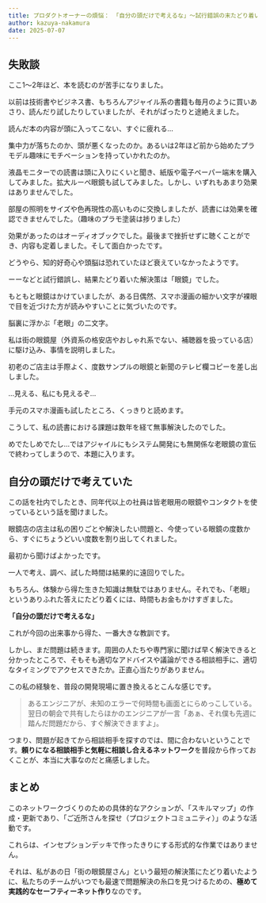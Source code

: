 ```yaml
---
title: プロダクトオーナーの煩悩： 「自分の頭だけで考えるな」〜試行錯誤の末たどり着いた、アジャイルな教訓〜
author: kazuya-nakamura
date: 2025-07-07
---
```


## 失敗談

ここ1〜2年ほど、本を読むのが苦手になりました。

以前は技術書やビジネス書、もちろんアジャイル系の書籍も毎月のように買いあさり、読んだり試したりしていましたが、それがぱったりと途絶えました。

読んだ本の内容が頭に入ってこない、すぐに疲れる...

集中力が落ちたのか、頭が悪くなったのか。あるいは2年ほど前から始めたプラモデル趣味にモチベーションを持っていかれたのか。

液晶モニターでの読書は頭に入りにくいと聞き、紙版や電子ペーパー端末を購入してみました。拡大ルーペ眼鏡も試してみました。しかし、いずれもあまり効果はありませんでした。

部屋の照明をサイズや色再現性の高いものに交換しましたが、読書には効果を確認できませんでした。（趣味のプラモ塗装は捗りました）

効果があったのはオーディオブックでした。最後まで挫折せずに聴くことができ、内容も定着しました。そして面白かったです。

どうやら、知的好奇心や頭脳は恐れていたほど衰えていなかったようです。

ーーなどと試行錯誤し、結果たどり着いた解決策は「眼鏡」でした。

もともと眼鏡はかけていましたが、ある日偶然、スマホ漫画の細かい文字が裸眼で目を近づけた方が読みやすいことに気づいたのです。

脳裏に浮かぶ「老眼」の二文字。

私は街の眼鏡屋（外資系の格安店やおしゃれ系でない、補聴器を扱っている店）に駆け込み、事情を説明しました。

初老のご店主は手際よく、度数サンプルの眼鏡と新聞のテレビ欄コピーを差し出しました。

...見える、私にも見えるぞ...

手元のスマホ漫画も試したところ、くっきりと読めます。

こうして、私の読書における課題は数年を経て無事解決したのでした。

めでたしめでたし...ではアジャイルにもシステム開発にも無関係な老眼鏡の宣伝で終わってしまうので、本題に入ります。

## 自分の頭だけで考えていた
この話を社内でしたとき、同年代以上の社員は皆老眼用の眼鏡やコンタクトを使っているという話を聞けました。

眼鏡店の店主は私の困りごとや解決したい問題と、今使っている眼鏡の度数から、すぐにちょうどいい度数を割り出してくれました。

最初から聞けばよかったです。

一人で考え、調べ、試した時間は結果的に遠回りでした。

もちろん、体験から得た生きた知識は無駄ではありません。それでも、「老眼」というありふれた答えにたどり着くには、時間もお金もかけすぎました。

**「自分の頭だけで考えるな」**

これが今回の出来事から得た、一番大きな教訓です。

しかし、まだ問題は続きます。周囲の人たちや専門家に聞けば早く解決できると分かったところで、そもそも適切なアドバイスや議論ができる相談相手に、適切なタイミングでアクセスできたか。正直心当たりがありません。

この私の経験を、普段の開発現場に置き換えるとこんな感じです。

> あるエンジニアが、未知のエラーで何時間も画面とにらめっこしている。
> 翌日の朝会で共有したらほかのエンジニアが一言「あぁ、それ僕も先週に踏んだ問題だから、すぐ解決できますよ」。

つまり、問題が起きてから相談相手を探すのでは、間に合わないということです。**頼りになる相談相手と気軽に相談し合えるネットワーク**を普段から作っておくことが、本当に大事なのだと痛感しました。

## まとめ
このネットワークづくりのための具体的なアクションが、「スキルマップ」の作成・更新であり、「ご近所さんを探せ（プロジェクトコミュニティ）」のような活動です。

これらは、インセプションデッキで作ったきりにする形式的な作業ではありません。

それは、私があの日「街の眼鏡屋さん」という最短の解決策にたどり着いたように、私たちのチームがいつでも最速で問題解決の糸口を見つけるための、**極めて実践的なセーフティーネット作り**なのです。
